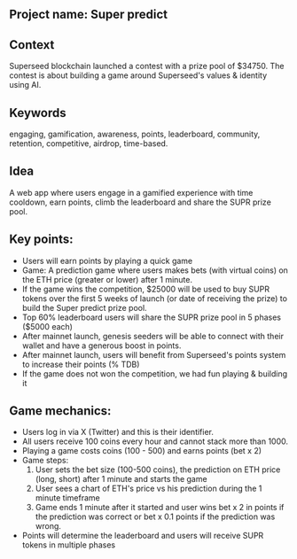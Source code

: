 ## Project name: Super predict

## Context
Superseed blockchain launched a contest with a prize pool of $34750. The contest is about building a game around Superseed's values & identity using AI.

## Keywords
engaging, gamification, awareness, points, leaderboard, community, retention, competitive, airdrop, time-based.

## Idea
A web app where users engage in a gamified experience with time cooldown, earn points, climb the leaderboard and share the SUPR prize pool.

## Key points:
- Users will earn points by playing a quick game
- Game: A prediction game where users makes bets (with virtual coins) on the ETH price (greater or lower) after 1 minute.
- If the game wins the competition, $25000 will be used to buy SUPR tokens over the first 5 weeks of launch (or date of receiving the prize) to build the Super predict prize pool.
- Top 60% leaderboard users will share the SUPR prize pool in 5 phases ($5000 each)
- After mainnet launch, genesis seeders will be able to connect with their wallet and have a generous boost in points.
- After mainnet launch, users will benefit from Superseed's points system to increase their points (% TDB)
- If the game does not won the competition, we had fun playing & building it

## Game mechanics:
- Users log in via X (Twitter) and this is their identifier.
- All users receive 100 coins every hour and cannot stack more than 1000.
- Playing a game costs coins (100 - 500) and earns points (bet x 2)
- Game steps:
    1. User sets the bet size (100-500 coins), the prediction on ETH price (long, short) after 1 minute and starts the game
    2. User sees a chart of ETH's price vs his prediction during the 1 minute timeframe
    3. Game ends 1 minute after it started and user wins bet x 2 in points if the prediction was correct or bet x 0.1 points if the prediction was wrong.
- Points will determine the leaderboard and users will receive SUPR tokens in multiple phases